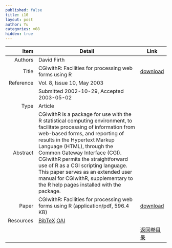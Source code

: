 ```yaml
---
published: false
title: i10
layout: post
author: Yu
categories: v08
hidden: true
---
```


| Item | Detail | Link |
|---:|---|---|
| Authors | David Firth| |
| Title |CGIwithR: Facilities for processing web forms using R | [download](http://www.jstatsoft.org/v08/i10/paper) |
| Reference |Vol. 8, Issue 10, May 2003 | |
| | Submitted 2002-10-29, Accepted 2003-05-02| | 
| Type | Article| |
| Abstract | CGIwithR is a package for use with the R statistical computing environment, to facilitate processing of information from web-based forms, and reporting of results in the Hypertext Markup Language (HTML), through the Common Gateway Interface (CGI). CGIwithR permits the straightforward use of R as a CGI scripting language. This paper serves as an extended user manual for CGIwithR, supplementary to the R help pages installed with the package.| |
| Paper | CGIwithR: Facilities for processing web forms using R  (application/pdf, 596.4 KB)| [download](http://www.jstatsoft.org/v08/i10/paper) |
| Resources | [BibTeX](http://www.jstatsoft.org/v08/i10/bibtex) [OAI](http://www.jstatsoft.org/oai?verb=GetRecord&identifier=oai.jstatsoft/v08/i10&prefix=oai_dc)| |
| |  | [返回卷目录]({{site.baseurl}}/volume/v08.html) |
